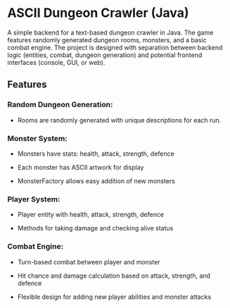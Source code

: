 # ASCII Dungeon Crawler (Java)

A simple backend for a text-based dungeon crawler in Java. The game features randomly generated dungeon rooms, monsters, and a basic combat engine. The project is designed with separation between backend logic (entities, combat, dungeon generation) and potential frontend interfaces (console, GUI, or web).

## Features

### Random Dungeon Generation:
 * Rooms are randomly generated with unique descriptions for each run.

### Monster System:

 * Monsters have stats: health, attack, strength, defence

 * Each monster has ASCII artwork for display

 * MonsterFactory allows easy addition of new monsters

### Player System:

 * Player entity with health, attack, strength, defence

 * Methods for taking damage and checking alive status

### Combat Engine:

 * Turn-based combat between player and monster

 * Hit chance and damage calculation based on attack, strength, and defence

 * Flexible design for adding new player abilities and monster attacks